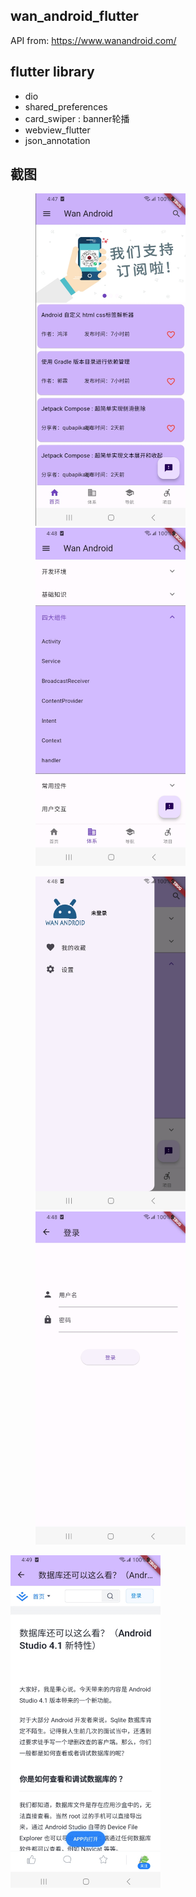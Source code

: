 ## wan_android_flutter

API from: https://www.wanandroid.com/

## flutter library
- dio
- shared_preferences
- card_swiper : banner轮播
- webview_flutter
- json_annotation

## 截图
<figure>
<img src="appImgs/screenShot1.png" width="240"/>
<img src="appImgs/screenShot2.png" width="240"/>
</figure>
<figure>
<img src="appImgs/screenShot3.png" width="240"/>
<img src="appImgs/screenShot4.png" width="240"/>
</figure>
<img src="appImgs/screenShot5.png" width="240"/>
